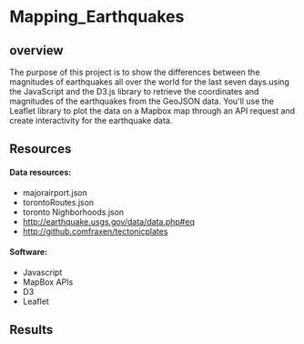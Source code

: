 # Mapping_Earthquakes
## overview
The purpose of this project is to show the differences between the magnitudes of earthquakes all over the world for the last seven days.using the JavaScript and the D3.js library to retrieve the coordinates and magnitudes of the earthquakes from the GeoJSON data. You'll use the Leaflet library to plot the data on a Mapbox map through an API request and create interactivity for the earthquake data.

## Resources
#### Data resources:
- majorairport.json
- torontoRoutes.json
- toronto Nighborhoods.json
- http://earthquake.usgs.gov/data/data.php#eq
- http://github.comfraxen/tectonicplates

#### Software:
- Javascript
- MapBox APIs
- D3
- Leaflet

## Results

